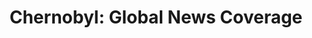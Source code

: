 ---
title:  "Chernobyl: Global News Coverage"
category: ['media']
classes: ['embed','iframe','arcgis']
excerpt: "This project explores the scope of knowledge available about the Chernobyl disaster in the week following the explosion, looking specifically at the types of knowledge shared with people based on their proximity to the nuclear reactor site."
description: "The goal of my installation project was to explore the scope of knowledge available about the Chernobyl disaster in the week following the explosion, looking specifically at the types of knowledge shared with people based on their proximity to the nuclear reactor site. My goal is to bring to light the disparities in reliable and critically important public health information available between the people who needed it most and the rest of the Western world. The Chernobyl disaster showcases the importance of public access to critical information and the consequences of the lack thereof."
header: 
    # overlay_image: assets/images/khorosh.jpg
    teaser: assets/images/khorosh.jpg
contributors:
    - name: Nicole Khorosh
      bio: "'20 is from Brooklyn, NY."
embed:
    type: arcgis
    id: 0TGX0H
    url: https://arcg.is/0TGX0H
---